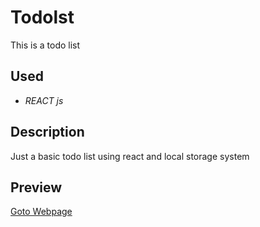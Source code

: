 # Todolst
This is a todo list 

## Used
- *REACT js*

## Description
Just a basic todo list using react and local storage system

## Preview
[Goto Webpage](https://todolst-sooty.vercel.app/)
